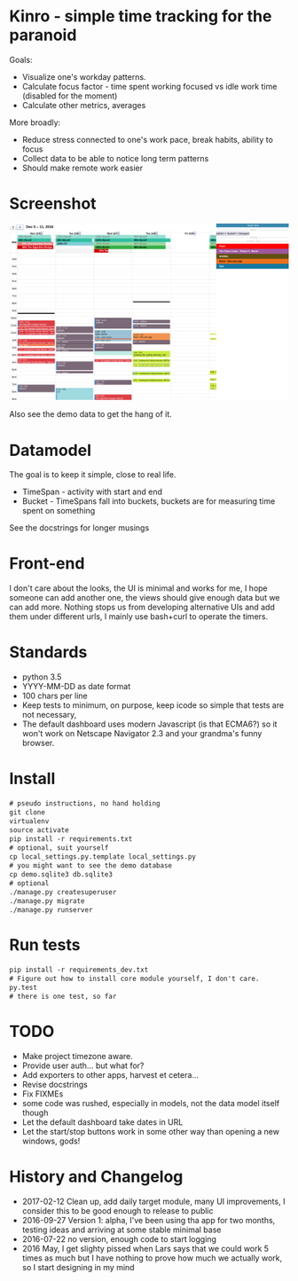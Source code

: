 # Kinro - simple time tracking for the paranoid

Goals:

* Visualize one's workday patterns.
* Calculate focus factor - time spent working focused vs idle work time (disabled for the moment)
* Calculate other metrics, averages

More broadly:

* Reduce stress connected to one's work pace, break habits, ability to 
focus
* Collect data to be able to notice long term patterns
* Should make remote work easier

# Screenshot

![alt tag](https://raw.githubusercontent.com/bartekbrak/kinro/master/screen.png)

Also see the demo data to get the hang of it.

# Datamodel

The goal is to keep it simple, close to real life. 

* TimeSpan - activity with start and end
* Bucket - TimeSpans fall into buckets, buckets are for measuring time 
spent on something

See the docstrings for longer musings

# Front-end

I don't care about the looks, the UI is minimal and works for me, I 
hope someone can add another one, the views should give enough data but 
we can add more. Nothing stops us from developing alternative UIs and 
add them under different urls, I mainly use bash+curl to operate the 
timers.

# Standards

* python 3.5
* YYYY-MM-DD as date format
* 100 chars per line
* Keep tests to minimum, on purpose, keep icode so simple that tests are not necessary,
* The default dashboard uses modern Javascript (is that ECMA6?) so it 
  won't work on Netscape Navigator 2.3 and your grandma's funny browser. 

# Install 

```
# pseudo instructions, no hand holding
git clone
virtualenv
source activate
pip install -r requirements.txt
# optional, suit yourself
cp local_settings.py.template local_settings.py
# you might want to see the demo database
cp demo.sqlite3 db.sqlite3
# optional 
./manage.py createsuperuser
./manage.py migrate
./manage.py runserver
```

# Run tests
```
pip install -r requirements_dev.txt
# Figure out how to install core module yourself, I don't care.
py.test
# there is one test, so far
```

# TODO

* Make project timezone aware.
* Provide user auth... but what for?
* Add exporters to other apps, harvest et cetera...
* Revise docstrings
* Fix FIXMEs
* some code was rushed, especially in models, not the data model itself 
  though
* Let the default dashboard take dates in URL
* Let the start/stop buttons work in some other way than opening a new 
windows, gods!

# History and Changelog

* 2017-02-12 Clean up, add daily target module, many UI improvements, I consider this to be good
  enough to release to public
* 2016-09-27 Version 1: alpha, I've been using tha app for two months, 
testing ideas and arriving at some stable minimal base
* 2016-07-22 no version, enough code to start logging
* 2016 May, I get slighty pissed when Lars says that we could work 5 
times as much but I have nothing to prove how much we actually work, so 
I start designing in my mind
